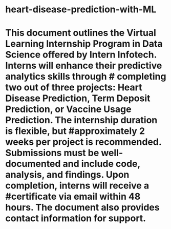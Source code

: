# heart-disease-prediction-with-ML
# This document outlines the **Virtual Learning Internship Program in Data Science** offered by Intern Infotech. Interns will enhance their predictive analytics skills through # completing **two out of three projects**: Heart Disease Prediction, Term Deposit Prediction, or Vaccine Usage Prediction. The internship duration is flexible, but #approximately 2 weeks per project is recommended. Submissions must be well-documented and include code, analysis, and findings. Upon completion, interns will receive a #certificate via email within 48 hours. The document also provides contact information for support.
